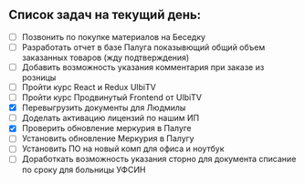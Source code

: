 ## Список задач на текущий день:
- [ ] Позвонить по покупке материалов на Беседку
- [ ] Разработать отчет в базе Палуга показывющий общий объем заказанных товаров (жду подтверждения)
- [ ] Добавить возможность указания комментария при заказе из розницы
- [ ] Пройти курс React и Redux UlbiTV
- [ ] Пройти курс Продвинутый Frontend от UlbiTV
- [x] Перевыгрузить документы для Людмилы
- [ ] Доделать активацию лицензий по нашим ИП
- [x] Проверить обновление меркурия в Палуге
- [ ] Установить обновление Меркурия в Палугу
- [ ] Установить ПО на новый комп для офиса и ноутбук
- [ ] Доработкать возможность указания сторно для документа списание по сроку для больницы УФСИН
